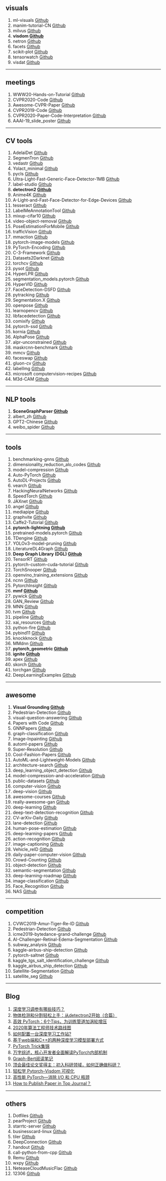 ## visuals
1. ml-visuals [Github](https://github.com/dair-ai/ml-visuals)
2. manim-tutorial-CN [Github](https://github.com/cai-hust/manim-tutorial-CN)
3. milvus [Github](https://github.com/milvus-io/milvus)
4. **visdom [Github](https://github.com/facebookresearch/visdom)**
5. netron [Github](https://github.com/lutzroeder/netron)
6. facets [Github](https://github.com/PAIR-code/facets)
7. scikit-plot [Github](https://github.com/reiinakano/scikit-plot)
8. tensorwatch [Github](https://github.com/microsoft/tensorwatch)
9. visdat [Github](https://github.com/ropensci/visdat)

---

## meetings
1. WWW20-Hands-on-Tutorial [Github](https://github.com/dglai/WWW20-Hands-on-Tutorial)
2. CVPR2020-Code [Github](https://github.com/amusi/CVPR2020-Code)
3. Awesome-CVPR-Paper [Github](https://github.com/Sophia-11/Awesome-CVPR-Paper)
4. CVPR2019-Code [Github](https://github.com/amusi/CVPR2019-Code)
5. CVPR2020-Paper-Code-Interpretation [Github](https://github.com/extreme-assistant/CVPR2020-Paper-Code-Interpretation)
6. AAAI-19_slide_poster [Github](https://github.com/zhiyuanhubj/AAAI-19_slide_poster)

---

## CV tools
1. AdelaiDet [Github](https://github.com/aim-uofa/AdelaiDet)
2. SegmenTron [Github](https://github.com/LikeLy-Journey/SegmenTron)
3. vedastr [Github](https://github.com/Media-Smart/vedastr)
4. Yolact_minimal [Github](https://github.com/feiyuhuahuo/Yolact_minimal)
5. pycls [Github](https://github.com/facebookresearch/pycls)
6. Ultra-Light-Fast-Generic-Face-Detector-1MB [Github](https://github.com/Linzaer/Ultra-Light-Fast-Generic-Face-Detector-1MB)
7. label-studio [Github](https://github.com/heartexlabs/label-studio)
8. **detectron2 [Github](https://github.com/facebookresearch/detectron2)**
9. Anime4K [Github](https://github.com/bloc97/Anime4K)
10. A-Light-and-Fast-Face-Detector-for-Edge-Devices [Github](https://github.com/YonghaoHe/A-Light-and-Fast-Face-Detector-for-Edge-Devices)
11. tesseract [Github](https://github.com/tesseract-ocr/tesseract)
12. LabelMeAnnotationTool [Github](https://github.com/CSAILVision/LabelMeAnnotationTool)
13. mixup-cifar10 [Github](https://github.com/facebookresearch/mixup-cifar10)
14. video-object-removal [Github](https://github.com/zllrunning/video-object-removal)
15. PoseEstimationForMobile [Github](https://github.com/edvardHua/PoseEstimationForMobile)
16. trafficVision [Github](https://github.com/srohit0/trafficVision)
17. mmaction [Github](https://github.com/open-mmlab/mmaction)
18. pytorch-image-models [Github](https://github.com/rwightman/pytorch-image-models)
19. PyTorch-Encoding [Github](https://github.com/zhanghang1989/PyTorch-Encoding)
20. C-3-Framework [Github](https://github.com/gjy3035/C-3-Framework)
21. Datasets2Darknet [Github](https://github.com/angeligareta/Datasets2Darknet)
22. torchcv [Github](https://github.com/donnyyou/torchcv)
23. pysot [Github](https://github.com/STVIR/pysot)
24. HyperLPR [Github](https://github.com/zeusees/HyperLPR)
25. segmentation_models.pytorch [Github](https://github.com/qubvel/segmentation_models.pytorch)
26. HyperVID [Github](https://github.com/zeusees/HyperVID)
27. FaceDetection-DSFD [Github](https://github.com/Tencent/FaceDetection-DSFD)
28. pytracking [Github](https://github.com/visionml/pytracking)
29. Segmentation.X [Github](https://github.com/wutianyiRosun/Segmentation.X)
30. openpose [Github](https://github.com/CMU-Perceptual-Computing-Lab/openpose)
31. learnopencv [Github](https://github.com/spmallick/learnopencv)
32. libfacedetection [Github](https://github.com/ShiqiYu/libfacedetection)
33. comixify [Github](https://github.com/maciej3031/comixify)
34. pytorch-ssd [Github](https://github.com/qfgaohao/pytorch-ssd)
35. kornia [Github](https://github.com/kornia/kornia)
36. AlphaPose [Github](https://github.com/MVIG-SJTU/AlphaPose)
37. alpr-unconstrained [Github](https://github.com/sergiomsilva/alpr-unconstrained)
38. maskrcnn-benchmark [Github](https://github.com/facebookresearch/maskrcnn-benchmark)
39. mmcv [Github](https://github.com/open-mmlab/mmcv)
40. faceswap [Github](https://github.com/deepfakes/faceswap)
41. gluon-cv [Github](https://github.com/dmlc/gluon-cv)
42. labelImg [Github](https://github.com/tzutalin/labelImg)
43. microsoft computervision-recipes [Github](https://github.com/microsoft/computervision-recipes)
44. M3d-CAM [Github](https://github.com/MECLabTUDA/M3d-Cam)

---

## NLP tools
1. **SceneGraphParser [Github](https://github.com/vacancy/SceneGraphParser)**
2. albert_zh [Github](https://github.com/brightmart/albert_zh)
3. GPT2-Chinese [Github](https://github.com/Morizeyao/GPT2-Chinese)
4. weibo_spider [Github](https://github.com/python3xxx/weibo_spider)

---

## tools
1. benchmarking-gnns [Github](https://github.com/graphdeeplearning/benchmarking-gnns)
2. dimensionality_reduction_alo_codes [Github](https://github.com/heucoder/dimensionality_reduction_alo_codes)
3. model-compression [Github](https://github.com/666DZY666/model-compression)
4. Auto-PyTorch [Github](https://github.com/automl/Auto-PyTorch)
5. AutoDL-Projects [Github](https://github.com/D-X-Y/AutoDL-Projects)
6. vearch [Github](https://github.com/vearch/vearch)
7. HackingNeuralNetworks [Github](https://github.com/Kayzaks/HackingNeuralNetworks)
8. SpeedTorch [Github](https://github.com/Santosh-Gupta/SpeedTorch)
9. JAXnet [Github](https://github.com/JuliusKunze/jaxnet)
10. angel [Github](https://github.com/Angel-ML/angel)
11. mediapipe [Github](https://github.com/google/mediapipe)
12. graphvite [Github](https://github.com/DeepGraphLearning/graphvite)
13. Caffe2-Tutorial [Github](https://github.com/BIGBALLON/Caffe2-Tutorial)
14. **pytorch-lightning [Github](https://github.com/PyTorchLightning/pytorch-lightning)**
15. pretrained-models.pytorch [Github](https://github.com/Cadene/pretrained-models.pytorch)
16. TDengine [Github](https://github.com/taosdata/TDengine)
17. YOLOv3-model-pruning [Github](https://github.com/Lam1360/YOLOv3-model-pruning)
18. LiteratureDL4Graph [Github](https://github.com/DeepGraphLearning/LiteratureDL4Graph)
19. **Deep Graph Library (DGL) [Github](https://github.com/dmlc/dgl)**
20. TensorRT [Github](https://github.com/NVIDIA/TensorRT)
21. pytorch-custom-cuda-tutorial [Github](https://github.com/chrischoy/pytorch-custom-cuda-tutorial)
22. TorchSnooper [Github](https://github.com/zasdfgbnm/TorchSnooper)
23. openvino_training_extensions [Github](https://github.com/opencv/openvino_training_extensions)
24. ncnn [Github](https://github.com/Tencent/ncnn)
25. PytorchInsight [Github](https://github.com/implus/PytorchInsight)
26. **mmf [Github](https://github.com/facebookresearch/mmf)**
27. pywick [Github](https://github.com/achaiah/pywick)
28. GAN_Review [Github](https://github.com/sheqi/GAN_Review)
29. MNN [Github](https://github.com/alibaba/MNN)
30. tvm [Github](https://github.com/pytorch/tvm)
31. pipeline [Github](https://github.com/PipelineAI/pipeline)
32. xai_resources [Github](https://github.com/pbiecek/xai_resources)
33. python-fire [Github](https://github.com/google/python-fire)
34. pybind11 [Github](https://github.com/pybind/pybind11)
35. knockknock [Github](https://github.com/huggingface/knockknock)
36. MMdnn [Github](https://github.com/microsoft/MMdnn)
37. **pytorch_geometric [Github](https://github.com/rusty1s/pytorch_geometric)**
38. **ignite [Github](https://github.com/pytorch/ignite)**
39. apex [Github](https://github.com/NVIDIA/apex)
40. skorch [Github](https://github.com/skorch-dev/skorch)
41. torchgan [Github](https://github.com/torchgan/torchgan)
42. DeepLearningExamples [Github](https://github.com/NVIDIA/DeepLearningExamples)

---

## awesome
1. **Visual Grounding [Github](https://github.com/TheShadow29/awesome-grounding)**
2. Pedestrian-Detection [Github](https://github.com/xingkongliang/Pedestrian-Detection)
3. visual-question-answering [Github](https://github.com/jokieleung/awesome-visual-question-answering)
4. Papers with Code [Github](https://github.com/zziz/pwc)
5. GNNPapers [Github](https://github.com/thunlp/GNNPapers)
6. graph-classification [Github](https://github.com/benedekrozemberczki/awesome-graph-classification)
7. Image-Inpainting [Github](https://github.com/1900zyh/Awesome-Image-Inpainting)
8. automl-papers [Github](https://github.com/hibayesian/awesome-automl-papers)
9. Super-Resolution [Github](https://github.com/ChaofWang/Awesome-Super-Resolution)
10. Cool-Fashion-Papers [Github](https://github.com/lzhbrian/Cool-Fashion-Papers)
11. AutoML-and-Lightweight-Models [Github](https://github.com/guan-yuan/awesome-AutoML-and-Lightweight-Models)
12. architecture-search [Github](https://github.com/markdtw/awesome-architecture-search)
13. deep_learning_object_detection [Github](https://github.com/hoya012/deep_learning_object_detection)
14. model-compression-and-acceleration [Github](https://github.com/memoiry/Awesome-model-compression-and-acceleration)
15. public-datasets [Github](https://github.com/awesomedata/awesome-public-datasets)
16. computer-vision [Github](https://github.com/jbhuang0604/awesome-computer-vision)
17. deep-vision [Github](https://github.com/kjw0612/awesome-deep-vision)
18. awesome-courses [Github](https://github.com/prakhar1989/awesome-courses)
19. really-awesome-gan [Github](https://github.com/nightrome/really-awesome-gan)
20. deep-learning [Github](https://github.com/ChristosChristofidis/awesome-deep-learning)
21. deep-text-detection-recognition [Github](https://github.com/hwalsuklee/awesome-deep-text-detection-recognition)
22. CV-arXiv-Daily [Github](https://github.com/zhengzhugithub/CV-arXiv-Daily)
23. lane-detection [Github](https://github.com/amusi/awesome-lane-detection)
22. human-pose-estimation [Github](https://github.com/cbsudux/awesome-human-pose-estimation)
23. deep-learning-papers [Github](https://github.com/terryum/awesome-deep-learning-papers)
24. action-recognition [Github](https://github.com/jinwchoi/awesome-action-recognition)
25. image-captioning [Github](https://github.com/zhjohnchan/awesome-image-captioning)
26. Vehicle_reID [Github](https://github.com/layumi/Vehicle_reID-Collection)
27. daily-paper-computer-vision [Github](https://github.com/amusi/daily-paper-computer-vision)
28. Crowd-Counting [Github](https://github.com/gjy3035/Awesome-Crowd-Counting)
29. object-detection [Github](https://github.com/amusi/awesome-object-detection)
30. semantic-segmentation [Github](https://github.com/mrgloom/awesome-semantic-segmentation)
31. deep-learning-roadmap [Github](https://github.com/machinelearningmindset/deep-learning-roadmap)
32. image-classification [Github](https://github.com/weiaicunzai/awesome-image-classification)
33. Face_Recognition [Github](https://github.com/ChanChiChoi/awesome-Face_Recognition)
34. NAS [Github](https://github.com/D-X-Y/Awesome-NAS)

---

## competition
1. CVWC2019-Amur-Tiger-Re-ID [Github](https://github.com/LcenArthas/CVWC2019-Amur-Tiger-Re-ID)
2. Pedestrian-Detection [Github](https://github.com/xingkongliang/Pedestrian-Detection)
3. icme2019-bytedance-grand-challenge  [Github](https://github.com/JiDong-CS/icme2019-bytedance-grand-challenge)
4. AI-Challenger-Retinal-Edema-Segmentation [Github](https://github.com/ShawnBIT/AI-Challenger-Retinal-Edema-Segmentation)
5. subway_analysis [Github](https://github.com/Tobby-star/subway_analysis)
6. kaggle-airbus-ship-detection [Github](https://github.com/davidtvs/kaggle-airbus-ship-detection)
7. pytorch-saltnet [Github](https://github.com/tugstugi/pytorch-saltnet)
8. kaggle_tgs_salt_identification_challenge [Github](https://github.com/jamesdellinger/kaggle_tgs_salt_identification_challenge)
9. kaggle_airbus_ship_detection [Github](https://github.com/pascal1129/kaggle_airbus_ship_detection)
10. Satellite-Segmentation [Github](https://github.com/AstarLight/Satellite-Segmentation)
11. satellite_seg [Github](https://github.com/Jiangfeng-Xiong/satellite_seg)

---

## Blog
1. [深度学习调参有哪些技巧？](https://www.zhihu.com/question/25097993)
2. [物体检测和分割轻松上手：从detectron2开始（合篇）](https://mp.weixin.qq.com/s?__biz=MzUyMjE2MTE0Mw==&mid=2247491348&idx=2&sn=6b045db35d23dacfa8616e7537aa859b&chksm=f9d1418ccea6c89aa3719bd500e425022bf9f6744ebb660e5629a1b2bf64f9246860635b21f0&mpshare=1&scene=24&srcid=0826PQQHQfg2JCfFf7g5lU7B&sharer_sharetime=1598400273963&sharer_shareid=bb7ccc9815659f0ecf35d36a8d679bb6#rd)
3. [高效 PyTorch：6个Tips，为训练管道加涡轮增压](https://zhuanlan.zhihu.com/p/194303854)
4. [2020年算法工程师技术路线图](https://zhuanlan.zhihu.com/p/192633890)
5. [如何配置一台深度学习工作站?](https://mp.weixin.qq.com/s?__biz=MzI5MDUyMDIxNA==&mid=2247504997&idx=4&sn=79a11fe041b98f3c7b1d1dd78a6d66e6&chksm=ec1c399cdb6bb08aa718df04f0011cbed22653d33fbec567880ffa4487cbb49e65e3f3b328d5&mpshare=1&scene=24&srcid=0821igYAeUKEmxFkBLPg3nRp&sharer_sharetime=1598020087660&sharer_shareid=bb7ccc9815659f0ecf35d36a8d679bb6#rd)
6. [基于web端和C++的两种深度学习模型部署方式](https://mp.weixin.qq.com/s?__biz=MzI4ODY2NjYzMQ==&mid=2247488048&idx=1&sn=7e4d0a7a5bdd9b94a4f8624ca6daab02&chksm=ec3bb758db4c3e4e326805ff098e8b0bd1988384bfdd4cf630a20ed9ab231f03c933256194a0&mpshare=1&scene=24&srcid=0817Y5EcMAXcel2xTs4qWopt&sharer_sharetime=1597664824794&sharer_shareid=bb7ccc9815659f0ecf35d36a8d679bb6#rd)
7. [PyTorch Trick集锦](https://zhuanlan.zhihu.com/p/76459295)
8. [万字综述，核心开发者全面解读PyTorch内部机制](https://mp.weixin.qq.com/s?__biz=MzIyNjM2MzQyNg==&mid=2247525436&idx=2&sn=c84be5de37580e84dd020e996d7808a1&chksm=e873b571df043c673acf92cf30dcfb2e49eddee99693dbe7ecc215c9a200a721da4e96ec0237&mpshare=1&scene=24&srcid=0808tf94PtxH7TFESSeVDLGs&sharer_sharetime=1596892706079&sharer_shareid=bb7ccc9815659f0ecf35d36a8d679bb6#rd)
9. [Graph-Bert阅读笔记](https://mp.weixin.qq.com/s?__biz=MzIxMzkwNjM2NQ==&mid=2247486997&idx=1&sn=efa36fae209a9cf748fe4b60d32a4f28&chksm=97aee8c7a0d961d186c7b423291a02af4222d4a65b2f42d9d2e97cfb8be4bcb2947603bbbb57&mpshare=1&scene=24&srcid=0817ELJmqgdJxqFJbVA2sgD9&sharer_sharetime=1597664705499&sharer_shareid=bb7ccc9815659f0ecf35d36a8d679bb6#rd)
10. [顶会最佳论文奖得主：初入科研领域，如何正确做科研？](https://mp.weixin.qq.com/s?__biz=MzU5ODg0MTAwMw==&mid=2247489757&idx=1&sn=c961bfcd97c46ed64f1c5244795de171&chksm=febf5b19c9c8d20f1d7dea99c055126faa5717770f26be75e7f5295f98032d94acce795fb302&mpshare=1&scene=24&srcid=0806JkGg2XxNsLomd3iT15Pz&sharer_sharetime=1596714435727&sharer_shareid=bb7ccc9815659f0ecf35d36a8d679bb6#rd)
11. [轻松学 Pytorch–Visdom 可视化](https://mp.weixin.qq.com/s?__biz=MzIwOTc2MTUyMg==&mid=2247503065&idx=4&sn=8c4f3766e4426c6f22e8385a6ea9c3b0&chksm=976c6944a01be05213d9c58af609177d32dc1ca5f2f844213f75faf419484d48df5ee1960fb9&mpshare=1&scene=24&srcid=07215teuOaofHZqsWqbjtJpW&sharer_sharetime=1595297504480&sharer_shareid=bb7ccc9815659f0ecf35d36a8d679bb6#rd)
12. [高性能 PyTorch—消除 I/O 和 CPU 瓶颈](https://mp.weixin.qq.com/s?__biz=MzI2MTAzOTE5OQ==&mid=2247486983&idx=7&sn=062e4349199e8e9c1e3bfe8fda7af5d0&chksm=ea613b37dd16b221bb991e7c3a27f9d9663193a1c1657811b3432a9249ffecb029ed395cf587&mpshare=1&scene=24&srcid=0718IjdKuSA2TCHOtGyAhbrZ&sharer_sharetime=1595027718757&sharer_shareid=bb7ccc9815659f0ecf35d36a8d679bb6#rd)
13. [How to Publish Paper in Top Journal？](https://zhuanlan.zhihu.com/p/97904667)

---

## others
1. Dotfiles [Github](https://github.com/spencerwooo/dotfiles)
2. pearProject [Github](https://github.com/a54552239/pearProject)
3. starrtc-server [Github](https://github.com/starrtc/starrtc-server)
4. businesscard-linux [Github](https://github.com/thirtythreeforty/businesscard-linux)
5. tiler [Github](https://github.com/nuno-faria/tiler)
6. DeepConnection [Github](https://github.com/Bribak/DeepConnection)
7. handout [Github](https://github.com/danijar/handout)
8. call-python-from-cpp [Github](https://github.com/wkentaro/call-python-from-cpp)
9. Remu [Github](https://github.com/zenghongtu/Remu)
10. wxpy [Github](https://github.com/youfou/wxpy)
11. NeteaseCloudMusicFlac [Github](https://github.com/YongHaoWu/NeteaseCloudMusicFlac)
12. 12306 [Github](https://github.com/testerSunshine/12306)
